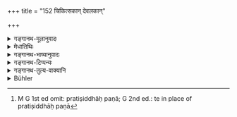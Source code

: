 +++
title = "152 चिकित्सकान् देवलकान्"

+++

<details><summary>गङ्गानथ-मूलानुवादः</summary>

Healers, temple-attendants, meat-sellers and those living by trade,—these should be avoided at rites performed in honour of gods and Pitṛs.—(152)
</details>

<details><summary>मेधातिथिः</summary>

भिषजः **चिकित्सकाः** । **देवलकाः** प्रतिमापरिचारकाः । आजीवनसंबन्धेनैतौ प्रतिषिध्येते । धर्मार्थत्वे तु चिकित्सकदेवकत्वयोर् अदोषः । **मांसविक्रयिणः** सौनिकाः । द्वितीयान्तपाठे पूर्वश्लोकाद् आख्यातानुषङ्गः । **विपणेन जीवन्तः** प्रतिषिद्धेन पणेन । प्रतिषिद्धाः पणा[^२७६] दशमाध्याये वक्ष्यन्ते । तेन ये जीवन्ति ते **वर्ज्याः** उभयत्र । **मांसविक्रयिणस्** तु धर्मार्थम् अपि निषिध्यन्ते । यस्य केनचिन् मांसम् उपहृतम्, अन्यस्य च तेनार्थः, उपहृतमांसस्य घृतेन होमोपयोगिना, "स मांसं घृतेन विनिर्मिमीते," भवत्य् असौ धर्मार्थो विनिमयः । विक्रयशब्दवाच्यता विनिमयस्यापि भवतीत्य् अत ईदृशा धर्मार्थमांसविकयिणो ऽपि प्रतिषिध्यन्ते ॥ ३.१४२ ॥


[^२७६]:
     M G 1st ed omit: pratiṣiddhāḥ paṇā; G 2nd ed.: te in place of pratiṣiddhāḥ paṇā
</details>

<details><summary>गङ्गानथ-भाष्यानुवादः</summary>

‘*Healers* physicians.

^(‘)*Temple-attendants*’—those who attend upon idols.

These two are prohibited only as means of living. Healing and serving idols, when done entirely with a righteous motive (and not as a means of living), are not reprehensible.

‘*Meat-sellers*’—Butchers.

If we read these words with the Accusative ending, then they have to be construed with the verb of the preceding verse.

‘*Those living by trade*’—*i.e*., by improper trade; improper merchandise shall be described under Discourse 10,—those who live by such trade.

‘*Should be avoided*’—at both kinds of rites.

Meat-selling is reprehensible, even when done with a *righteous* motive. For instance, when one man has *got* meat and another man has need for it;—the former man who has got the meat stands in need *of* butter for oblations; *and he exchanges his* meat with the other man’s butter;
*this exchange is done* ‘with a righteous motive,’ and *exchange also is
called* ‘selling;’ *hence* those also *become* excluded who do such meat-selling, even with a righteous motive.—(152)
</details>

<details><summary>गङ्गानथ-टिप्पन्यः</summary>

This verse is quoted in *Parāśaramādhava* (Ācāra, p. 687), which omits the second half of this and the whole of the next verse, though continuing with verse 154;—the whole verse is quoted in *Madanapārijāta* (p. 560);—in *Nṛsiṃhaprasāda* (Śrāddha, p. 9a);—and in *Hemādri* (Śrāddha, p. 480).

*Parāśaramādhava* (on p. 689) adds the notes that the ‘*chikitsaka*’ is
‘one who administers medicine either gratuitously or by way of living,’—this work being specially forbidden for the Brāhmaṇa,—the ‘*Devalaka*’ is ‘one who, for three years, worships the gods as a means of making money,’ such being the definition provided by a text quoted from Devala,—the ‘*Māṃsavikrayī*’ intended to be excluded is one who sells meat, *even in abnormal times of distress*,—because as regards
*normal times*, living by any kind of trade is forbidden by the next
phrase, which prohibition does not apply to abnormal times, during which the ‘livelihood of the Vaiśya’ has been permitted for the Brāhmaṇa.

It is quoted in *Aparārka* (p. 450), which explains that the ‘*Chikitsaka*’ means one who makes a living by administering medicines, not one who does it by way of charity;—and in *Śrāddhakriyākaumudī* (p. 40).
</details>

<details><summary>गङ्गानथ-तुल्य-वाक्यानि</summary>

**(verses 3.150-166)  
**

See Comparative notes for [Verse 3.150].
</details>

<details><summary>Bühler</summary>

152	Physicians, temple-priests, sellers of meat, and those who subsist by shop-keeping must be avoided at sacrifices offered to the gods and to the manes.
</details>
